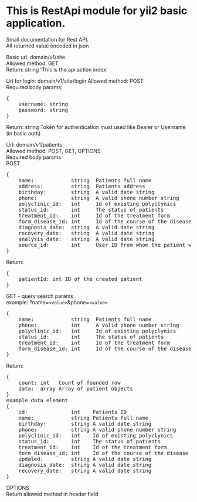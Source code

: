 <h1>This is RestApi module for yii2 basic application.</h1>
Small documentation for Rest API.<br>
All returned value encoded in json

Basic url: domain/v1/site.<br>
Allowed method: GET<br>
Return: string 'This is the api action index'

Url for login: domain/v1/site/login
Allowed method: POST<br>
Required body params:<br>
<pre>
{
    username: string
    password: string
}
</pre>
Return: string Token for authentication must used like
Bearer or Username (in basic auth)

Url: domain/v1/patients<br>
Allowed method: POST, GET, OPTIONS<br>
Required body params:<br>
POST<br>
<pre>
{
    name:            string  Patients full name
    address:         string  Patients address
    birthday:        string  A valid date string
    phone:           string  A valid phone number string
    polyclinic_id:   int     Id of existing polyclynics
    status_id:       int     The status of patients
    treatment_id:    int     Id of the treatment form
    form_disease_id: int     Id of the course of the disease
    diagnosis_date:  string  A valid date string
    recovery_date:   string  A valid date string
    analysis_date:   string  A valid date string
    source_id:       int     User ID from whom the patient was infected
}
</pre>
Return:
<pre>
{
    patientId: int ID of the created patient
}
</pre>

GET - query search params<br>
example: ?name=`<value>`&phone=`<value>`
<pre>
{
    name:            string  Patients full name
    phone:           int     A valid phone number string
    polyclinic_id:   int     Id of existing polyclynics
    status_id:       int     The status of patients
    treatment_id:    int     Id of the treatment form
    form_disease_id: int     Id of the course of the disease
}
</pre>
Return:
<pre>
{
    count: int   Count of founded row
    data:  array Array of patient objects
}
example data element
{
    id:              int    Patients ID
    name:            string Patients full name
    birthday:        string A valid date string
    phone:           string A valid phone number string
    polyclinic_id:   int    Id of existing polyclynics
    status_id:       int    The status of patients
    treatment_id:    int    Id of the treatment form
    form_disease_id: int    Id of the course of the disease
    updated:         string A valid date string
    diagnosis_date:  string A valid date string
    recovery_date:   string A valid date string
}
</pre>

OPTIONS<br>
Return allowed method in header field